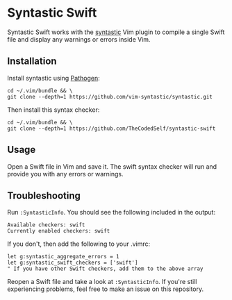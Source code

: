 # Syntastic Swift

Syntastic Swift works with the [syntastic](https://github.com/vim-syntastic/syntastic) Vim plugin to compile a single Swift file and display any warnings or errors inside Vim.

## Installation

Install syntastic using [Pathogen](https://github.com/tpope/vim-pathogen):
```
cd ~/.vim/bundle && \
git clone --depth=1 https://github.com/vim-syntastic/syntastic.git
```

Then install this syntax checker:
```
cd ~/.vim/bundle && \
git clone --depth=1 https://github.com/TheCodedSelf/syntastic-swift
```

## Usage
Open a Swift file in Vim and save it. The swift syntax checker will run and provide you with any errors or warnings.

## Troubleshooting
Run `:SyntasticInfo`. You should see the following included in the output:
```
Available checkers: swift
Currently enabled checkers: swift
```

If you don't, then add the following to your .vimrc:
```
let g:syntastic_aggregate_errors = 1
let g:syntastic_swift_checkers = ['swift'] 
" If you have other Swift checkers, add them to the above array
```

Reopen a Swift file and take a look at `:SyntasticInfo`. If you're still experiencing problems, feel free to make an issue on this repository.
